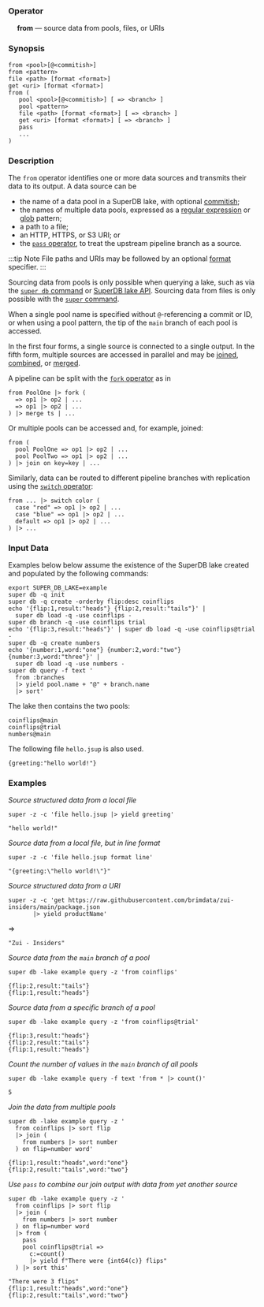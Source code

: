 ### Operator

&emsp; **from** &mdash; source data from pools, files, or URIs

### Synopsis

```
from <pool>[@<commitish>]
from <pattern>
file <path> [format <format>]
get <uri> [format <format>]
from (
   pool <pool>[@<commitish>] [ => <branch> ]
   pool <pattern>
   file <path> [format <format>] [ => <branch> ]
   get <uri> [format <format>] [ => <branch> ]
   pass
   ...
)
```
### Description

The `from` operator identifies one or more data sources and transmits
their data to its output.  A data source can be
* the name of a data pool in a SuperDB lake, with optional [commitish](../../commands/super-db#commitish);
* the names of multiple data pools, expressed as a [regular expression](../search-expressions#regular-expressions) or [glob](../search-expressions#globs) pattern;
* a path to a file;
* an HTTP, HTTPS, or S3 URI; or
* the [`pass` operator](pass), to treat the upstream pipeline branch as a source.

:::tip Note
File paths and URIs may be followed by an optional [format](../../commands/super#input-formats) specifier.
:::

Sourcing data from pools is only possible when querying a lake, such as
via the [`super db` command](../../commands/super-db) or
[SuperDB lake API](../../lake/api). Sourcing data from files is only possible
with the [`super` command](../../commands/super).

When a single pool name is specified without `@`-referencing a commit or ID, or
when using a pool pattern, the tip of the `main` branch of each pool is
accessed.

In the first four forms, a single source is connected to a single output.
In the fifth form, multiple sources are accessed in parallel and may be
[joined](join), [combined](combine), or [merged](merge).

A pipeline can be split with the [`fork` operator](fork) as in
```
from PoolOne |> fork (
  => op1 |> op2 | ...
  => op1 |> op2 | ...
) |> merge ts | ...
```

Or multiple pools can be accessed and, for example, joined:
```
from (
  pool PoolOne => op1 |> op2 | ...
  pool PoolTwo => op1 |> op2 | ...
) |> join on key=key | ...
```

Similarly, data can be routed to different pipeline branches with replication
using the [`switch` operator](switch):
```
from ... |> switch color (
  case "red" => op1 |> op2 | ...
  case "blue" => op1 |> op2 | ...
  default => op1 |> op2 | ...
) |> ...
```

### Input Data

Examples below below assume the existence of the SuperDB lake created and populated
by the following commands:

```mdtest-command
export SUPER_DB_LAKE=example
super db -q init
super db -q create -orderby flip:desc coinflips
echo '{flip:1,result:"heads"} {flip:2,result:"tails"}' |
  super db load -q -use coinflips -
super db branch -q -use coinflips trial
echo '{flip:3,result:"heads"}' | super db load -q -use coinflips@trial -
super db -q create numbers
echo '{number:1,word:"one"} {number:2,word:"two"} {number:3,word:"three"}' |
  super db load -q -use numbers -
super db query -f text '
  from :branches
  |> yield pool.name + "@" + branch.name
  |> sort'
```

The lake then contains the two pools:

```mdtest-output
coinflips@main
coinflips@trial
numbers@main
```

The following file `hello.jsup` is also used.

```mdtest-input hello.jsup
{greeting:"hello world!"}
```

### Examples

_Source structured data from a local file_

```mdtest-command
super -z -c 'file hello.jsup |> yield greeting'
```

```mdtest-output
"hello world!"
```

_Source data from a local file, but in line format_
```mdtest-command
super -z -c 'file hello.jsup format line'
```

```mdtest-output
"{greeting:\"hello world!\"}"
```

_Source structured data from a URI_
```
super -z -c 'get https://raw.githubusercontent.com/brimdata/zui-insiders/main/package.json
       |> yield productName'
```
=>
```
"Zui - Insiders"
```

_Source data from the `main` branch of a pool_
```mdtest-command
super db -lake example query -z 'from coinflips'
```

```mdtest-output
{flip:2,result:"tails"}
{flip:1,result:"heads"}
```

_Source data from a specific branch of a pool_
```mdtest-command
super db -lake example query -z 'from coinflips@trial'
```

```mdtest-output
{flip:3,result:"heads"}
{flip:2,result:"tails"}
{flip:1,result:"heads"}
```

_Count the number of values in the `main` branch of all pools_
```mdtest-command
super db -lake example query -f text 'from * |> count()'
```

```mdtest-output
5
```
_Join the data from multiple pools_
```mdtest-command
super db -lake example query -z '
  from coinflips |> sort flip
  |> join (
    from numbers |> sort number
  ) on flip=number word'
```

```mdtest-output
{flip:1,result:"heads",word:"one"}
{flip:2,result:"tails",word:"two"}
```

_Use `pass` to combine our join output with data from yet another source_
```mdtest-command
super db -lake example query -z '
  from coinflips |> sort flip
  |> join (
    from numbers |> sort number
  ) on flip=number word
  |> from (
    pass
    pool coinflips@trial =>
      c:=count()
      |> yield f"There were {int64(c)} flips"
  ) |> sort this'
```

```mdtest-output
"There were 3 flips"
{flip:1,result:"heads",word:"one"}
{flip:2,result:"tails",word:"two"}
```
